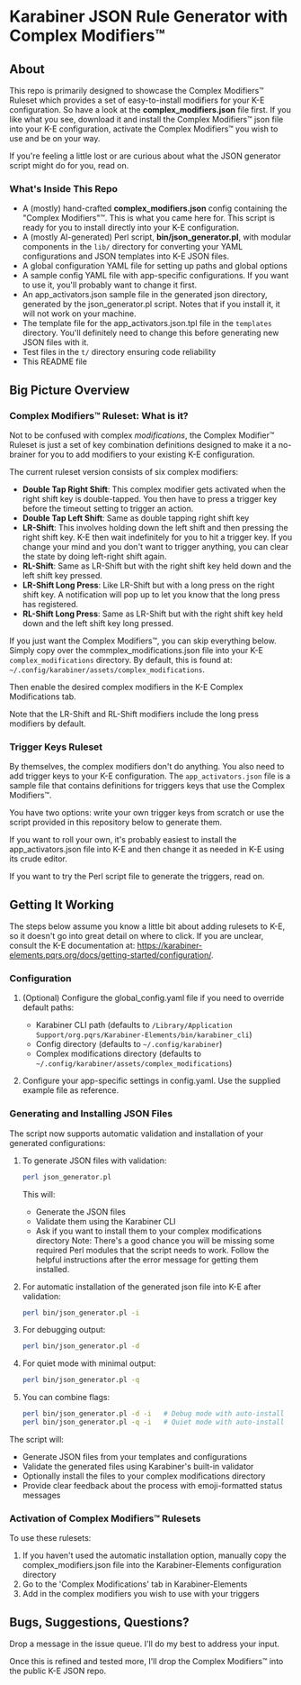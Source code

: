 # Karabiner JSON Rule Generator with Complex Modifiers™️

## About
This repo is primarily designed to showcase the Complex Modifiers™️ Ruleset which
provides a set of easy-to-install modifiers for your K-E configuration. So have
a look at the **complex_modifiers.json** file first. If you like what you see,
download it and install the Complex Modifiers™️ json file into your K-E
configuration, activate the Complex Modifiers™️  you wish to use and be on your
way.

If you're feeling a little lost or are curious about what the JSON generator script
might do for you, read on.

### What's Inside This Repo
* A (mostly) hand-crafted **complex_modifiers.json** config containing the "Complex
  Modifiers"™️. This is what you came here for. This script is ready for you to 
  install directly into your K-E configuration.
* A (mostly AI-generated) Perl script, **bin/json_generator.pl**, with modular
  components in the `lib/` directory for converting your YAML configurations and
  JSON templates into K-E JSON files.
* A global configuration YAML file for setting up paths and global options
* A sample config YAML file with app-specific configurations. If you want to use
  it, you'll probably want to change it first.
* An app_activators.json sample file in the generated json directory, generated
  by the json_generator.pl script. Notes that if you install it, it will not
  work on your machine.
* The template file for the app_activators.json.tpl file in the `templates`
  directory. You'll definitely need to change this before generating new JSON
  files with it.
* Test files in the `t/` directory ensuring code reliability
* This README file

## Big Picture Overview

### Complex Modifiers™️ Ruleset: What is it?
Not to be confused with complex *modifications*, the Complex Modifier™️ Ruleset
is just a set of key combination definitions designed to make it a no-brainer
for you to add modifiers to your existing K-E configuration. 

The current ruleset version consists of six complex modifiers:

- **Double Tap Right Shift**: This complex modifier gets activated when the
  right shift key is double-tapped. You then have to press a trigger key before
  the timeout setting to trigger an action.
- **Double Tap Left Shift**: Same as double tapping right shift key
- **LR-Shift**: This involves holding down the left shift and then pressing the
  right shift key. K-E then wait indefinitely for you to hit a trigger key. If
  you change your mind and you don't want to trigger anything, you can clear the
  state by doing left-right shift again. 
- **RL-Shift**: Same as LR-Shift but with the right shift key held down and the
  left shift key pressed.
- **LR-Shift Long Press**: Like LR-Shift but with a long press on the right
  shift key. A notification will pop up to let you know that the long press has
  registered.
- **RL-Shift Long Press**: Same as LR-Shift but with the right shift key held
  down and the left shift key long pressed.

If you just want the Complex Modifiers™️, you can skip everything below. Simply
copy over the commplex_modifications.json file into your K-E
`complex_modifications` directory. By default, this is found at:
`~/.config/karabiner/assets/complex_modifications`.

Then enable the desired complex modifiers in the K-E Complex Modifications tab.

Note that the LR-Shift and RL-Shift modifiers include the long press
modifiers by default.

### Trigger Keys Ruleset
By themselves, the complex modifiers don't do anything. You also need to add
trigger keys to your K-E configuration. The `app_activators.json` file is a
sample file that contains definitions for triggers keys that use the Complex
Modifiers™️. 

You have two options: write your own trigger keys from scratch or use the
script provided in this repository below to generate them.

If you want to roll your own, it's probably easiest to install the app_activators.json file
into K-E and then change it as needed in K-E using its crude editor.

If you want to try the Perl script file to generate the triggers, read on.

## Getting It Working

The steps below assume you know a little bit about adding rulesets to K-E, so it
doesn't go into great detail on where to click. If you are unclear, consult the
K-E documentation at:
https://karabiner-elements.pqrs.org/docs/getting-started/configuration/.

### Configuration
1. (Optional) Configure the global_config.yaml file if you need to override
   default paths:
   - Karabiner CLI path (defaults to `/Library/Application
     Support/org.pqrs/Karabiner-Elements/bin/karabiner_cli`)
   - Config directory (defaults to `~/.config/karabiner`)
   - Complex modifications directory (defaults to
     `~/.config/karabiner/assets/complex_modifications`)

2. Configure your app-specific settings in config.yaml. Use the supplied example
   file as reference.

### Generating and Installing JSON Files
The script now supports automatic validation and installation of your generated configurations:

1. To generate JSON files with validation:
   ```bash
   perl json_generator.pl
   ```
   This will:
   - Generate the JSON files
   - Validate them using the Karabiner CLI
   - Ask if you want to install them to your complex modifications directory
   Note: There's a good chance you will be missing some required Perl modules
   that the script needs to work. Follow the helpful instructions after the
   error message for getting them installed. 

2. For automatic installation of the generated json file into K-E after validation:
   ```bash
   perl bin/json_generator.pl -i
   ```

3. For debugging output:
   ```bash
   perl bin/json_generator.pl -d
   ```

4. For quiet mode with minimal output:
   ```bash
   perl bin/json_generator.pl -q
   ```

5. You can combine flags:
   ```bash
   perl bin/json_generator.pl -d -i   # Debug mode with auto-install
   perl bin/json_generator.pl -q -i   # Quiet mode with auto-install
   ```

The script will:
- Generate JSON files from your templates and configurations
- Validate the generated files using Karabiner's built-in validator
- Optionally install the files to your complex modifications directory
- Provide clear feedback about the process with emoji-formatted status messages

### Activation of Complex Modifiers™️ Rulesets
To use these rulesets:
1. If you haven't used the automatic installation option, manually copy the complex_modifiers.json file into the Karabiner-Elements configuration directory
2. Go to the 'Complex Modifications' tab in Karabiner-Elements
3. Add in the complex modifiers you wish to use with your triggers

## Bugs, Suggestions, Questions?
Drop a message in the issue queue. I'll do my best to address your input.

Once this is refined and tested more, I'll drop the Complex Modifiers™️ into the public K-E JSON repo.